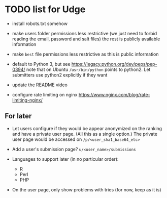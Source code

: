 TODO list for Udge
==================

* install robots.txt somehow

* make users folder permissions less restrictive
  (we just need to forbid reading the email, password and salt files)
  the rest is publicly available information

* make `best` file permissions less restrictive
  as this is public information

* default to Python 3, but see https://legacy.python.org/dev/peps/pep-0394/
	note that on Ubuntu `/usr/bin/python` points to python2.
	Let submitters use python2 explicitly if they want

* update the README video

* configure rate limiting on nginx
  https://www.nginx.com/blog/rate-limiting-nginx/


For later
---------

* Let users configure if they would be appear anonymized on the ranking and
  have a private user page.  (All this as a single option.)
  The private user page would be accessed on `/p/<user_sha1_base64_etc>`

* Add a user's submission page?  `u/<user_name>/submissions`

* Languages to support later (in no particular order):

	- R
	- Perl
	- PHP

* On the user page, only show problems with tries (for now, keep as it is)
